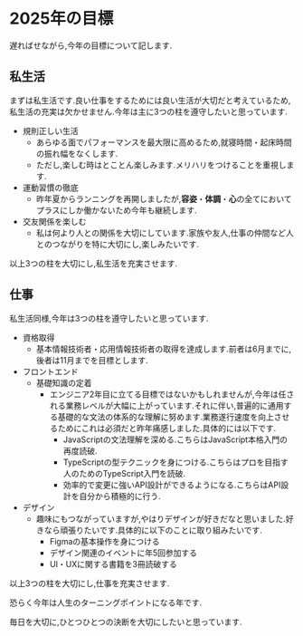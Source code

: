 # 2025年の目標
遅ればせながら,今年の目標について記します.

## 私生活
まずは私生活です.良い仕事をするためには良い生活が大切だと考えているため,私生活の充実は欠かせません.今年は主に3つの柱を遵守したいと思っています.
* 規則正しい生活
  * あらゆる面でパフォーマンスを最大限に高めるため,就寝時間・起床時間の振れ幅をなくします.
  * ただし,楽しむ時はとことん楽しみます.メリハリをつけることを重視します.
* 運動習慣の徹底
  * 昨年夏からランニングを再開しましたが,**容姿**・**体調**・**心**の全てにおいてプラスにしか働かないため今年も継続します.
* 交友関係を楽しむ
  * 私は何より人との関係を大切にしています.家族や友人,仕事の仲間など人とのつながりを特に大切にし,楽しみたいです.

以上3つの柱を大切にし,私生活を充実させます.

## 仕事
私生活同様,今年は3つの柱を遵守したいと思っています.
* 資格取得
  * 基本情報技術者・応用情報技術者の取得を達成します.前者は6月までに,後者は11月までを目標とします.
* フロントエンド
  * 基礎知識の定着
    * エンジニア2年目に立てる目標ではないかもしれませんが,今年は任される業務レベルが大幅に上がっています.それに伴い,普遍的に通用する基礎的な文法の体系的な理解に努めます.業務遂行速度を向上させるためにこれは必須だと昨年痛感しました.具体的には以下です.
      * JavaScriptの文法理解を深める.こちらはJavaScript本格入門の再度読破.
      * TypeScriptの型テクニックを身につける.こちらはプロを目指す人のためのTypeScript入門を読破.
      * 効率的で変更に強いAPI設計ができるようになる.こちらはAPI設計を自分から積極的に行う.
* デザイン
  * 趣味にもつながっていますが,やはりデザインが好きだなと思いました.好きなら頑張りたいです.具体的に以下のことに取り組みたいです.
    * Figmaの基本操作を身につける
    * デザイン関連のイベントに年5回参加する
    * UI・UXに関する書籍を3冊読破する

以上3つの柱を大切にし,仕事を充実させます.

恐らく今年は人生のターニングポイントになる年です.

毎日を大切に,ひとつひとつの決断を大切にしたいと思っています.

